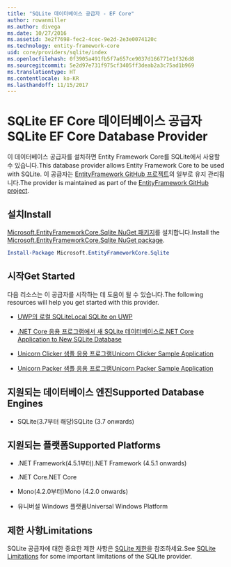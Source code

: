 ```yaml
---
title: "SQLite 데이터베이스 공급자 - EF Core"
author: rowanmiller
ms.author: divega
ms.date: 10/27/2016
ms.assetid: 3e2f7698-fec2-4cec-9e2d-2e3e0074120c
ms.technology: entity-framework-core
uid: core/providers/sqlite/index
ms.openlocfilehash: 0f3905a491fb5f7a657ce9037d166771e1f326d8
ms.sourcegitcommit: 5e2d97e731f975cf3405ff3deab2a3c75ad1b969
ms.translationtype: HT
ms.contentlocale: ko-KR
ms.lasthandoff: 11/15/2017
---
```

# <a name="sqlite-ef-core-database-provider"></a><span data-ttu-id="86ea8-102">SQLite EF Core 데이터베이스 공급자</span><span class="sxs-lookup"><span data-stu-id="86ea8-102">SQLite EF Core Database Provider</span></span>

<span data-ttu-id="86ea8-103">이 데이터베이스 공급자를 설치하면 Entity Framework Core를 SQLite에서 사용할 수 있습니다.</span><span class="sxs-lookup"><span data-stu-id="86ea8-103">This database provider allows Entity Framework Core to be used with SQLite.</span></span> <span data-ttu-id="86ea8-104">이 공급자는 [EntityFramework GitHub 프로젝트](https://github.com/aspnet/EntityFramework)의 일부로 유지 관리됩니다.</span><span class="sxs-lookup"><span data-stu-id="86ea8-104">The provider is maintained as part of the [EntityFramework GitHub project](https://github.com/aspnet/EntityFramework).</span></span>

## <a name="install"></a><span data-ttu-id="86ea8-105">설치</span><span class="sxs-lookup"><span data-stu-id="86ea8-105">Install</span></span>

<span data-ttu-id="86ea8-106">[Microsoft.EntityFrameworkCore.Sqlite NuGet 패키지](https://www.nuget.org/packages/Microsoft.EntityFrameworkCore.Sqlite/)를 설치합니다.</span><span class="sxs-lookup"><span data-stu-id="86ea8-106">Install the [Microsoft.EntityFrameworkCore.Sqlite NuGet package](https://www.nuget.org/packages/Microsoft.EntityFrameworkCore.Sqlite/).</span></span>

``` powershell
Install-Package Microsoft.EntityFrameworkCore.Sqlite
```

## <a name="get-started"></a><span data-ttu-id="86ea8-107">시작</span><span class="sxs-lookup"><span data-stu-id="86ea8-107">Get Started</span></span>

<span data-ttu-id="86ea8-108">다음 리소스는 이 공급자를 시작하는 데 도움이 될 수 있습니다.</span><span class="sxs-lookup"><span data-stu-id="86ea8-108">The following resources will help you get started with this provider.</span></span>
* [<span data-ttu-id="86ea8-109">UWP의 로컬 SQLite</span><span class="sxs-lookup"><span data-stu-id="86ea8-109">Local SQLite on UWP</span></span>](../../get-started/uwp/getting-started.md)

* [<span data-ttu-id="86ea8-110">.NET Core 응용 프로그램에서 새 SQLite 데이터베이스로</span><span class="sxs-lookup"><span data-stu-id="86ea8-110">.NET Core Application to New SQLite Database</span></span>](../../get-started/netcore/new-db-sqlite.md)

* [<span data-ttu-id="86ea8-111">Unicorn Clicker 샘플 응용 프로그램</span><span class="sxs-lookup"><span data-stu-id="86ea8-111">Unicorn Clicker Sample Application</span></span>](https://github.com/rowanmiller/UnicornStore/tree/master/UnicornClicker/UWP)

* [<span data-ttu-id="86ea8-112">Unicorn Packer 샘플 응용 프로그램</span><span class="sxs-lookup"><span data-stu-id="86ea8-112">Unicorn Packer Sample Application</span></span>](https://github.com/rowanmiller/UnicornStore/tree/master/UnicornPacker)

## <a name="supported-database-engines"></a><span data-ttu-id="86ea8-113">지원되는 데이터베이스 엔진</span><span class="sxs-lookup"><span data-stu-id="86ea8-113">Supported Database Engines</span></span>

* <span data-ttu-id="86ea8-114">SQLite(3.7부터 해당)</span><span class="sxs-lookup"><span data-stu-id="86ea8-114">SQLite (3.7 onwards)</span></span>

## <a name="supported-platforms"></a><span data-ttu-id="86ea8-115">지원되는 플랫폼</span><span class="sxs-lookup"><span data-stu-id="86ea8-115">Supported Platforms</span></span>

* <span data-ttu-id="86ea8-116">.NET Framework(4.5.1부터)</span><span class="sxs-lookup"><span data-stu-id="86ea8-116">.NET Framework (4.5.1 onwards)</span></span>

* <span data-ttu-id="86ea8-117">.NET Core</span><span class="sxs-lookup"><span data-stu-id="86ea8-117">.NET Core</span></span>

* <span data-ttu-id="86ea8-118">Mono(4.2.0부터)</span><span class="sxs-lookup"><span data-stu-id="86ea8-118">Mono (4.2.0 onwards)</span></span>

* <span data-ttu-id="86ea8-119">유니버설 Windows 플랫폼</span><span class="sxs-lookup"><span data-stu-id="86ea8-119">Universal Windows Platform</span></span>

## <a name="limitations"></a><span data-ttu-id="86ea8-120">제한 사항</span><span class="sxs-lookup"><span data-stu-id="86ea8-120">Limitations</span></span>

<span data-ttu-id="86ea8-121">SQLite 공급자에 대한 중요한 제한 사항은 [SQLite 제한](limitations.md)을 참조하세요.</span><span class="sxs-lookup"><span data-stu-id="86ea8-121">See [SQLite Limitations](limitations.md) for some important limitations of the SQLite provider.</span></span>
